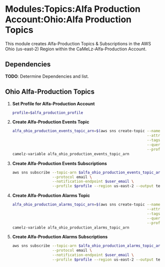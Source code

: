 # Modules:Topics:Alfa Production Account:Ohio:Alfa Production Topics

This module creates Alfa-Production Topics & Subscriptions in the AWS Ohio (us-east-2) Region within the
CaMeLz-Alfa-Production Account.

## Dependencies

**TODO**: Determine Dependencies and list.

## Ohio Alfa-Production Topics

1. **Set Profile for Alfa-Production Account**

    ```bash
    profile=$alfa_production_profile
    ```

1. **Create Alfa-Production Events Topic**

    ```bash
    alfa_ohio_production_events_topic_arn=$(aws sns create-topic --name Alfa-Production-Events \
                                                                 --attributes "DisplayName=ALFP Events" \
                                                                 --tags Key=Name,Value=Alfa-Production-Events-Topic Key=Company,Value=Alfa Key=Environment,Value=Production \
                                                                 --query 'TopicArn' \
                                                                 --profile $profile --region us-east-2 --output text)
    camelz-variable alfa_ohio_production_events_topic_arn
    ```

1. **Create Alfa-Production Events Subscriptions**

    ```bash
    aws sns subscribe --topic-arn $alfa_ohio_production_events_topic_arn \
                      --protocol email \
                      --notification-endpoint $user_email \
                      --profile $profile --region us-east-2 --output text
    ```

1. **Create Alfa-Production Alarms Topic**

    ```bash
    alfa_ohio_production_alarms_topic_arn=$(aws sns create-topic --name Alfa-Production-Alarms \
                                                                 --attributes "DisplayName=ALFP Alarms" \
                                                                 --tags Key=Name,Value=Alfa-Production-Alarms-Topic Key=Company,Value=Alfa Key=Environment,Value=Production \
                                                                 --query 'TopicArn' \
                                                                 --profile $profile --region us-east-2 --output text)
    camelz-variable alfa_ohio_production_alarms_topic_arn
    ```

1. **Create Alfa-Production Alarms Subscriptions**

    ```bash
    aws sns subscribe --topic-arn $alfa_ohio_production_alarms_topic_arn \
                      --protocol email \
                      --notification-endpoint $user_email \
                      --profile $profile --region us-east-2 --output text
    ```
